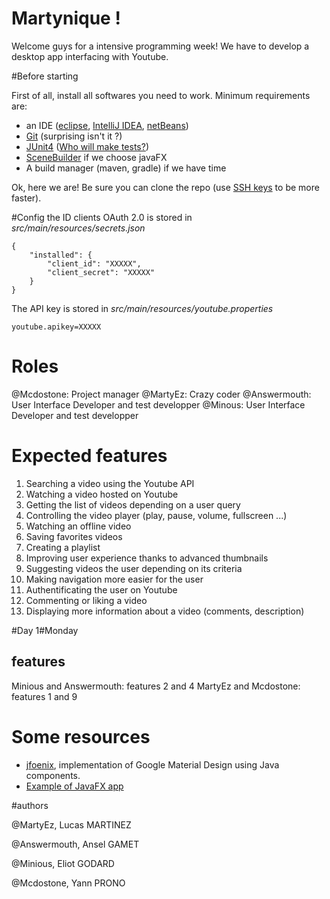 Martynique !
===================


Welcome guys for a intensive programming week! We have to develop a desktop app interfacing with Youtube.


#Before starting

First of all, install all softwares you need to work. Minimum requirements are:
 - an IDE ([eclipse](https://eclipse.org/downloads/), [IntelliJ IDEA](https://www.jetbrains.com/idea/), [netBeans](https://netbeans.org/downloads/))
 - [Git](https://git-scm.com/downloads) (surprising isn't it ?)
 - [JUnit4](http://junit.org/junit4/) ([Who will make tests?](http://www.commitstrip.com/shop/45-thickbox_default/affiche-tester-c-est-douter.jpg))
 - [SceneBuilder](http://gluonhq.com/labs/scene-builder/) if we choose javaFX
 - A build manager (maven, gradle) if we have time


Ok, here we are! Be sure you can clone the repo (use [SSH keys](https://help.github.com/articles/generating-an-ssh-key/) to be more faster).

#Config
the ID clients OAuth 2.0 is stored in *src/main/resources/secrets.json*

	{
		"installed": {
			"client_id": "XXXXX",
		    "client_secret": "XXXXX"
		}
	}

The API key is stored in *src/main/resources/youtube.properties*
	
	youtube.apikey=XXXXX


# Roles

@Mcdostone: Project manager
@MartyEz: Crazy coder
@Answermouth: User Interface Developer and test developper
@Minous: User Interface Developer and test developper

# Expected features


1. Searching a video using the Youtube API
2. Watching a video hosted on Youtube
3. Getting the list of videos depending on a user query
4. Controlling the video player (play, pause, volume, fullscreen ...)
5. Watching an offline video
6. Saving favorites videos
7. Creating a playlist
8. Improving user experience thanks to advanced thumbnails
9. Suggesting videos the user depending on its criteria
10. Making navigation more easier for the user
11. Authentificating the user on Youtube
12. Commenting or liking  a video
13. Displaying more information about a video (comments, description)



#Day 1#Monday

features
----

Minious and Answermouth: features 2 and 4
MartyEz and Mcdostone: features 1 and 9


# Some resources
 - [jfoenix](http://www.jfoenix.com/),  implementation of Google Material Design using Java components.
 - [Example of JavaFX app](https://github.com/Mcdostone/sort-my-photos)

#authors

@MartyEz, Lucas MARTINEZ

@Answermouth, Ansel GAMET

@Minious, Eliot GODARD

@Mcdostone, Yann PRONO

